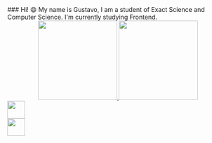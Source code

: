 <link rel="stylesheet" type="text/css" href="style.css" />
### 
Hi! 😄 
My name is Gustavo, I am a student of Exact Science and Computer Science. I'm currently studying Frontend.

<div style="text-align:center;display:center">
    <a href="https://github.com/GustaRM">
    <img height="180em" src="https://github-readme-stats.vercel.app/api/top-langs/?username=GustaRM&layout=compact&langs_count=7&theme=dracula"/>
    <img height="180em" src="https://github-readme-stats.vercel.app/api?username=GustaRM&show_icons=true&theme=dracula&include_all_commits=true&count_private=true"/>
</div>


<img style="width:40px;height=40px;display:flex;position:left" src="https://cdn.jsdelivr.net/gh/devicons/devicon/icons/html5/html5-plain-wordmark.svg" />
<img style="width:40px;height=40px;display:flex;position:left" src="https://cdn.jsdelivr.net/gh/devicons/devicon/icons/css3/css3-plain-wordmark.svg" />




          